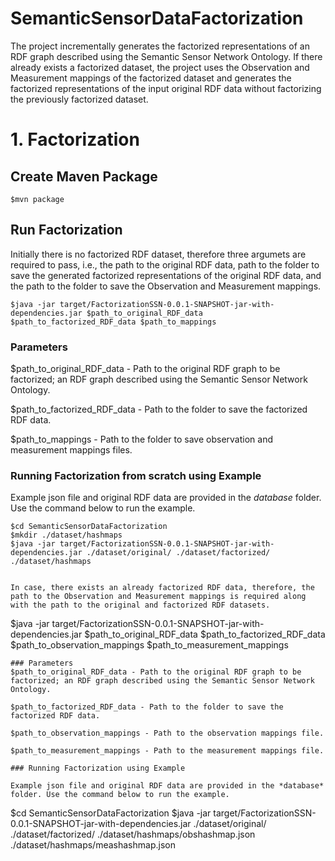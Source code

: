 # SemanticSensorDataFactorization

The project incrementally generates the factorized representations of an RDF graph described using the Semantic Sensor Network Ontology. If there already exists a factorized dataset, the project uses the Observation and Measurement mappings of the factorized dataset and generates the factorized representations of the input original RDF data without factorizing the previously factorized dataset.

# 1. Factorization

## Create Maven Package

```
$mvn package
```

## Run Factorization

Initially there is no factorized RDF dataset, therefore three argumets are required to pass, i.e., the path to the original RDF data, path to the folder to save the generated factorized representations of the original RDF data, and the path to the folder to save the Observation and Measurement mappings.

```
$java -jar target/FactorizationSSN-0.0.1-SNAPSHOT-jar-with-dependencies.jar $path_to_original_RDF_data $path_to_factorized_RDF_data $path_to_mappings
```

### Parameters
$path_to_original_RDF_data - Path to the original RDF graph to be factorized; an RDF graph described using the Semantic Sensor Network Ontology.

$path_to_factorized_RDF_data - Path to the folder to save the factorized RDF data.

$path_to_mappings - Path to the folder to save observation and  measurement mappings files.

### Running Factorization from scratch using Example

Example json file and original RDF data are provided in the *database* folder. Use the command below to run the example.

```
$cd SemanticSensorDataFactorization
$mkdir ./dataset/hashmaps
$java -jar target/FactorizationSSN-0.0.1-SNAPSHOT-jar-with-dependencies.jar ./dataset/original/ ./dataset/factorized/ ./dataset/hashmaps

 
In case, there exists an already factorized RDF data, therefore, the path to the Observation and Measurement mappings is required along with the path to the original and factorized RDF datasets.
```
$java -jar target/FactorizationSSN-0.0.1-SNAPSHOT-jar-with-dependencies.jar $path_to_original_RDF_data $path_to_factorized_RDF_data $path_to_observation_mappings $path_to_measurement_mappings
```
### Parameters
$path_to_original_RDF_data - Path to the original RDF graph to be factorized; an RDF graph described using the Semantic Sensor Network Ontology.

$path_to_factorized_RDF_data - Path to the folder to save the factorized RDF data. 

$path_to_observation_mappings - Path to the observation mappings file.

$path_to_measurement_mappings - Path to the measurement mappings file.

### Running Factorization using Example

Example json file and original RDF data are provided in the *database* folder. Use the command below to run the example.

```
$cd SemanticSensorDataFactorization
$java -jar target/FactorizationSSN-0.0.1-SNAPSHOT-jar-with-dependencies.jar ./dataset/original/ ./dataset/factorized/ ./dataset/hashmaps/obshashmap.json ./dataset/hashmaps/meashashmap.json
